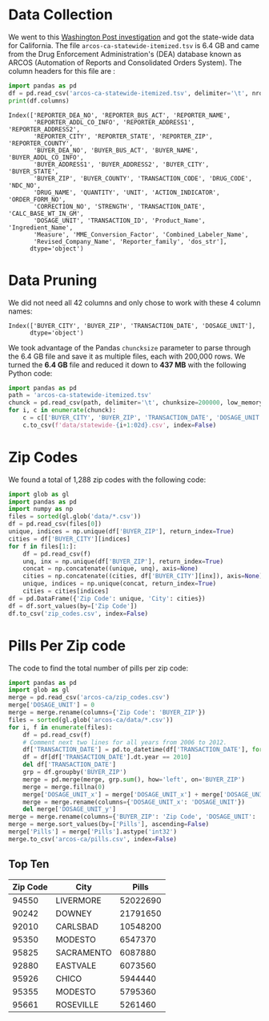 # Data Collection

We went to this [Washington Post investigation](https://www.washingtonpost.com/graphics/2019/investigations/dea-pain-pill-database/#download-resources) and got the state-wide data for California. The file `arcos-ca-statewide-itemized.tsv` is 6.4 GB and came from the Drug Enforcement Administration's (DEA) database known as ARCOS (Automation of Reports and Consolidated Orders System). The column headers for this file are :

```Python
import pandas as pd
df = pd.read_csv('arcos-ca-statewide-itemized.tsv', delimiter='\t', nrows=10)
print(df.columns)
```

```
Index(['REPORTER_DEA_NO', 'REPORTER_BUS_ACT', 'REPORTER_NAME',
       'REPORTER_ADDL_CO_INFO', 'REPORTER_ADDRESS1', 'REPORTER_ADDRESS2',
       'REPORTER_CITY', 'REPORTER_STATE', 'REPORTER_ZIP', 'REPORTER_COUNTY',
       'BUYER_DEA_NO', 'BUYER_BUS_ACT', 'BUYER_NAME', 'BUYER_ADDL_CO_INFO',
       'BUYER_ADDRESS1', 'BUYER_ADDRESS2', 'BUYER_CITY', 'BUYER_STATE',
       'BUYER_ZIP', 'BUYER_COUNTY', 'TRANSACTION_CODE', 'DRUG_CODE', 'NDC_NO',
       'DRUG_NAME', 'QUANTITY', 'UNIT', 'ACTION_INDICATOR', 'ORDER_FORM_NO',
       'CORRECTION_NO', 'STRENGTH', 'TRANSACTION_DATE', 'CALC_BASE_WT_IN_GM',
       'DOSAGE_UNIT', 'TRANSACTION_ID', 'Product_Name', 'Ingredient_Name',
       'Measure', 'MME_Conversion_Factor', 'Combined_Labeler_Name',
       'Revised_Company_Name', 'Reporter_family', 'dos_str'],
      dtype='object')
```

# Data Pruning

We did not need all 42 columns and only chose to work with these 4 column names:

```
Index(['BUYER_CITY', 'BUYER_ZIP', 'TRANSACTION_DATE', 'DOSAGE_UNIT'],
      dtype='object')
```

We took advantage of the Pandas `chuncksize` parameter to parse through the 6.4 GB file and save it as multiple files, each with 200,000 rows. We turned the **6.4 GB** file and reduced it down to **437 MB** with the following Python code:

```Python
import pandas as pd
path = 'arcos-ca-statewide-itemized.tsv'
chunck = pd.read_csv(path, delimiter='\t', chunksize=200000, low_memory=False)
for i, c in enumerate(chunck):
    c = c[['BUYER_CITY', 'BUYER_ZIP', 'TRANSACTION_DATE', 'DOSAGE_UNIT']]
    c.to_csv(f'data/statewide-{i+1:02d}.csv', index=False)
```

# Zip Codes

We found a total of 1,288 zip codes with the following code:

```Python
import glob as gl
import pandas as pd
import numpy as np
files = sorted(gl.glob('data/*.csv'))
df = pd.read_csv(files[0])
unique, indices = np.unique(df['BUYER_ZIP'], return_index=True)
cities = df['BUYER_CITY'][indices]
for f in files[1:]:
    df = pd.read_csv(f)
    unq, inx = np.unique(df['BUYER_ZIP'], return_index=True)
    concat = np.concatenate((unique, unq), axis=None)
    cities = np.concatenate((cities, df['BUYER_CITY'][inx]), axis=None)
    unique, indices = np.unique(concat, return_index=True)
    cities = cities[indices]
df = pd.DataFrame({'Zip Code': unique, 'City': cities})
df = df.sort_values(by=['Zip Code'])
df.to_csv('zip_codes.csv', index=False)
```

# Pills Per Zip code

The code to find the total number of pills per zip code:

```Python
import pandas as pd
import glob as gl
merge = pd.read_csv('arcos-ca/zip_codes.csv')
merge['DOSAGE_UNIT'] = 0
merge = merge.rename(columns={'Zip Code': 'BUYER_ZIP'})
files = sorted(gl.glob('arcos-ca/data/*.csv'))
for i, f in enumerate(files):
    df = pd.read_csv(f)
    # Comment next two lines for all years from 2006 to 2012.
    df['TRANSACTION_DATE'] = pd.to_datetime(df['TRANSACTION_DATE'], format='%m%d%Y')
    df = df[df['TRANSACTION_DATE'].dt.year == 2010]
    del df['TRANSACTION_DATE']
    grp = df.groupby('BUYER_ZIP')
    merge = pd.merge(merge, grp.sum(), how='left', on='BUYER_ZIP')
    merge = merge.fillna(0)
    merge['DOSAGE_UNIT_x'] = merge['DOSAGE_UNIT_x'] + merge['DOSAGE_UNIT_y']
    merge = merge.rename(columns={'DOSAGE_UNIT_x': 'DOSAGE_UNIT'})
    del merge['DOSAGE_UNIT_y']
merge = merge.rename(columns={'BUYER_ZIP': 'Zip Code', 'DOSAGE_UNIT': 'Pills'})
merge = merge.sort_values(by=['Pills'], ascending=False)
merge['Pills'] = merge['Pills'].astype('int32')
merge.to_csv('arcos-ca/pills.csv', index=False)
```

## Top Ten

Zip Code|City|Pills
---|---|---
94550|LIVERMORE|52022690
90242|DOWNEY|21791650
92010|CARLSBAD|10548200
95350|MODESTO|6547370
95825|SACRAMENTO|6087880
92880|EASTVALE|6073560
95926|CHICO|5944440
95355|MODESTO|5795360
95661|ROSEVILLE|5261460
